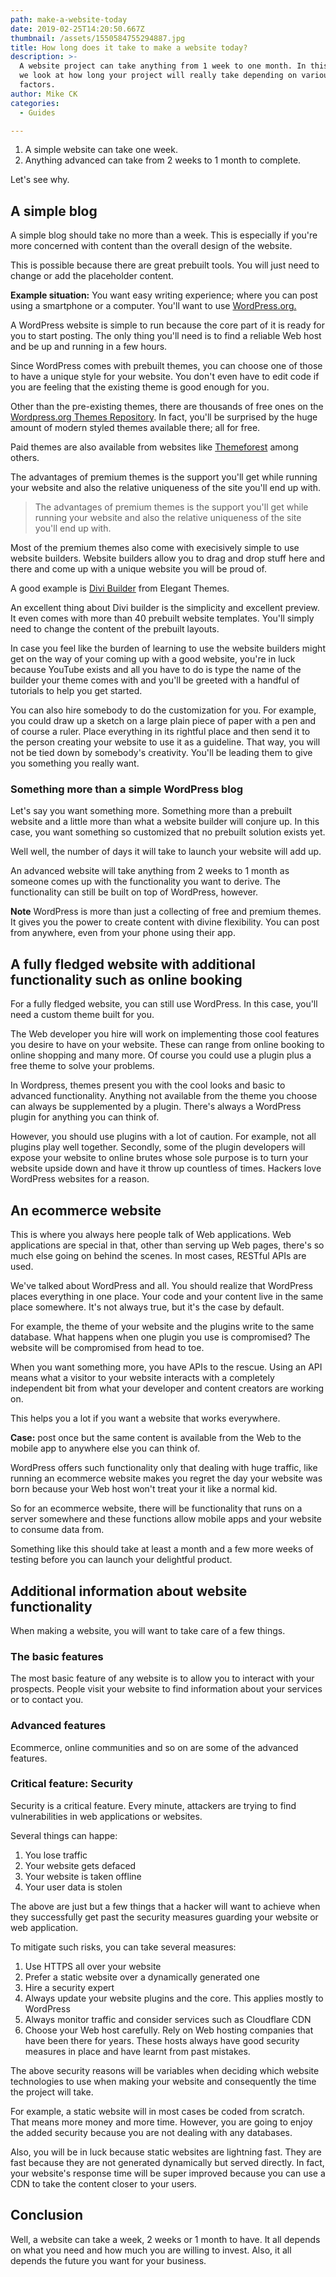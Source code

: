 ```yaml
---
path: make-a-website-today
date: 2019-02-25T14:20:50.667Z
thumbnail: /assets/1550584755294887.jpg
title: How long does it take to make a website today?
description: >-
  A website project can take anything from 1 week to one month. In this article,
  we look at how long your project will really take depending on various
  factors. 
author: Mike CK
categories:
  - Guides

---
```


1. A simple website can take one week.
2. Anything advanced can take from 2 weeks to 1 month to complete. 

Let's see why. 

## A simple blog

A simple blog should take no more than a week. This is especially if you're more concerned with content than the overall design of the website.

This is possible because there are great prebuilt tools. You will just need to change or add the placeholder content.

**Example situation:** You want easy writing experience; where you can post using a smartphone or a computer. You'll want to use [WordPress.org.](https://wordpress.org/) 

A WordPress website is simple to run because the core part of it is ready for you to start posting. The only thing you'll need is to find a reliable Web host and be up and running in a few hours.

Since WordPress comes with prebuilt themes, you can choose one of those to have a unique style for your website. You don't even have to edit code if you are feeling that the existing theme is good enough for you.

Other than the pre-existing themes, there are thousands of free ones on the [Wordpress.org Themes Repository](https://wordpress.org/themes/browse/featured/). In fact, you'll be surprised by the huge amount of modern styled themes available there; all for free.

Paid themes are also available from websites like [Themeforest](www.themeforest.net) among others.

The advantages of premium themes is the support you'll get while running your website and also the relative uniqueness of the site you'll end up with.

> The advantages of premium themes is the support you'll get while running your website and also the relative uniqueness of the site you'll end up with.

Most of the premium themes also come with execisively simple to use website builders. Website builders allow you to drag and drop stuff here and there and come up with a unique website you will be proud of.

A good example is [Divi Builder](https://www.elegantthemes.com/plugins/divi-builder/) from Elegant Themes. 

An excellent thing about Divi builder is the simplicity and excellent preview. It even comes with more than 40 prebuilt website templates. You'll simply need to change the content of the prebuilt layouts. 

In case you feel like the burden of learning to use the website builders might get on the way of your coming up with a good website, you're in luck because YouTube exists and all you have to do is type the name of the builder your theme comes with and you'll be greeted with a handful of tutorials to help you get started.

You can also hire somebody to do the customization for you. For example, you could draw up a sketch on a large plain piece of paper with a pen and of course a ruler. Place everything in its rightful place and then send it to the person creating your website to use it as a guideline. That way, you will not be tied down by somebody's creativity. You'll be leading them to give you something you really want.

### Something more than a simple WordPress blog

Let's say you want something more. Something more than a prebuilt website and a little more than what a website builder will conjure up. In this case, you want something so customized that no prebuilt solution exists yet. 

Well well, the number of days it will take to launch your website will add up. 

An advanced website will take anything from 2 weeks to  1 month as someone comes up with the functionality you want to derive. The functionality can still be built on top of WordPress, however.

**Note** WordPress is more than just a collecting of free and premium themes. It gives you the power to create content with divine flexibility. You can post from anywhere, even from your phone using their app.

## A fully fledged website with additional functionality such as online booking 

For a fully fledged website, you can still use WordPress. In this case, you'll need a custom theme built for you.

The Web developer you hire will work on implementing those cool features you desire to have on your website. These can range from online booking to online shopping and many more. Of course you could use a plugin plus a free theme to solve your problems.

In Wordpress, themes present you with the cool looks and basic to advanced functionality. Anything not available from the theme you choose can always be supplemented by a plugin. There's always a WordPress plugin for anything you can think of.

However, you should use plugins with a lot of caution. For example, not all plugins play well together. Secondly, some of the plugin developers will expose your website to online brutes whose sole purpose is to turn your website upside down and have it throw up countless of times. Hackers love WordPress websites for a reason.

## An ecommerce website

This is where you always here people talk of Web applications. Web applications are special in that, other than serving up Web pages, there's so much else going on behind the scenes. In most cases, RESTful APIs are used. 

We've talked about WordPress and all. You should realize that WordPress places everything in one place. Your code and your content live in the same place somewhere. It's not always true, but it's the case by default.

For example, the theme of your website and the plugins write to the same database. What happens when one plugin you use is compromised? The website will be compromised from head to toe.

When you want something more, you have APIs to the rescue. Using an API means what a visitor to your website interacts with a completely independent bit from what your developer and content creators are working on.

This helps you a lot if you want a website that works everywhere. 

**Case:** post once but the same content is available from the Web to the mobile app to anywhere else you can think of.

WordPress offers such functionality only that dealing with huge traffic, like running an ecommerce website makes you regret the day your website was born because your Web host won't treat your it like a normal kid.

So for an ecommerce website, there will be functionality that runs on a server somewhere and these functions allow mobile apps and your website to consume data from.

Something like this should take at least a month and a few more weeks of testing before you can launch your delightful product.

## Additional information about website functionality 

When making a website, you will want to take care of a few things. 

### The basic features

The most basic feature of any website is to allow you to interact with your prospects. People visit your website to find information about your services or to contact you. 

### Advanced features

Ecommerce, online communities and so on are some of the advanced features. 

### Critical feature: Security

Security is a critical feature. Every minute, attackers are trying to find vulnerabilities in web applications or websites. 

Several things can happe:

 1. You lose traffic
 2. Your website gets defaced
 3. Your website is taken offline
 4. Your user data is stolen

The above are just but a few things that a hacker will want to achieve when they successfully get past the security measures guarding your website or web application. 

To mitigate such risks, you can take several measures:

 1. Use HTTPS all over your website 
 2. Prefer a static website over a dynamically generated one
 3. Hire a security expert
 4. Always update your website plugins and the core. This applies mostly to WordPress
 5. Always monitor traffic and consider services such as Cloudflare CDN
 6. Choose your Web host carefully. Rely on Web hosting companies that have been there for years. These hosts always have good security measures in place and have learnt from past mistakes.

The above security reasons will be variables when deciding which website technologies to use when making your website and consequently the time the project will take. 

For example, a static website will in most cases be coded from scratch. That means more money and more time. However, you are going to enjoy the added security because you are not dealing with any databases.

Also, you will be in luck because static websites are lightning fast. They are fast because they are not generated dynamically but served directly. In fact, your website's response time will be super improved because you can use a CDN to take the content closer to your users. 

## Conclusion

Well, a website can take a week, 2 weeks or 1 month to have. It all depends on what you need and how much you are willing to invest. Also, it all depends the future you want for your business.
